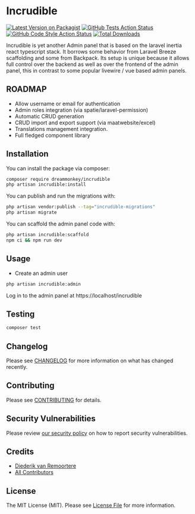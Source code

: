 # Incrudible

[![Latest Version on Packagist](https://img.shields.io/packagist/v/dreammonkey/incrudible.svg?style=flat-square)](https://packagist.org/packages/dreammonkey/incrudible)
[![GitHub Tests Action Status](https://img.shields.io/github/actions/workflow/status/dreammonkey/incrudible/run-tests.yml?branch=main&label=tests&style=flat-square)](https://github.com/dreammonkey/incrudible/actions?query=workflow%3Arun-tests+branch%3Amain)
[![GitHub Code Style Action Status](https://img.shields.io/github/actions/workflow/status/dreammonkey/incrudible/fix-php-code-style-issues.yml?branch=main&label=code%20style&style=flat-square)](https://github.com/dreammonkey/incrudible/actions?query=workflow%3A"Fix+PHP+code+style+issues"+branch%3Amain)
[![Total Downloads](https://img.shields.io/packagist/dt/dreammonkey/incrudible.svg?style=flat-square)](https://packagist.org/packages/dreammonkey/incrudible)

Incrudible is yet another Admin panel that is based on the laravel inertia react typescript stack.
It borrows some behavior from Laravel Breeze scaffolding and some from Backpack.
Its setup is unique because it allows full control over the backend as well as over the frontend of the admin panel, this in contrast to some popular livewire / vue based admin panels.

## ROADMAP

-   Allow username or email for authentication
-   Admin roles integration (via spatie/laravel-permission)
-   Automatic CRUD generation
-   CRUD import and export support (via maatwebsite/excel)
-   Translations management integration.
-   Full fledged component library

## Installation

You can install the package via composer:

```bash
composer require dreammonkey/incrudible
php artisan incrudible:install
```

You can publish and run the migrations with:

```bash
php artisan vendor:publish --tag="incrudible-migrations"
php artisan migrate
```

You can scaffold the admin panel code with:

```bash
php artisan incrudible:scaffold
npm ci && npm run dev
```

## Usage

-   Create an admin user

```bash
php artisan incrudible:admin
```

Log in to the admin panel at https://localhost/incrudible

## Testing

```bash
composer test
```

## Changelog

Please see [CHANGELOG](CHANGELOG.md) for more information on what has changed recently.

## Contributing

Please see [CONTRIBUTING](CONTRIBUTING.md) for details.

## Security Vulnerabilities

Please review [our security policy](../../security/policy) on how to report security vulnerabilities.

## Credits

-   [Diederik van Remoortere](https://github.com/dreammonkey)
-   [All Contributors](../../contributors)

## License

The MIT License (MIT). Please see [License File](LICENSE.md) for more information.
